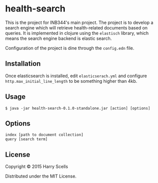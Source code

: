 # health-search

This is the project for INB344's main project. The project is to develop a search engine which will retrieve health-related documents based on queries. It is implemented in clojure using the `elastisch` library, which means the search engine backend is elastic search.

Configuration of the project is dine through the `config.edn` file.

## Installation

Once elasticsearch is installed, edit `elasticserach.yml` and configure `http.max_initial_line_length` to be something higher than 4kb.

## Usage

    $ java -jar health-search-0.1.0-standalone.jar [action] [options]

## Options

```
index [path to document collection]
query [search term]
```

## License

Copyright © 2015 Harry Scells

Distributed under the MIT License.
